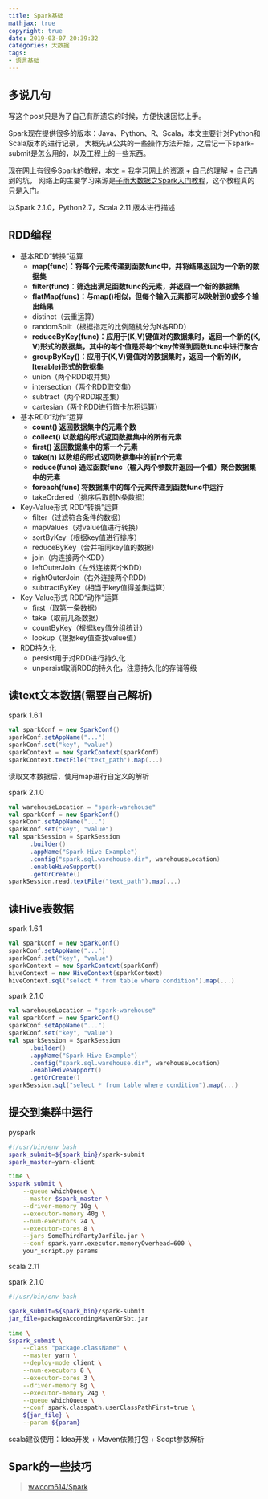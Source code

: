 ```yaml
---
title: Spark基础
mathjax: true
copyright: true
date: 2019-03-07 20:39:32
categories: 大数据
tags:
- 语言基础
---
```


## 多说几句

写这个post只是为了自己有所遗忘的时候，方便快速回忆上手。

Spark现在提供很多的版本：Java、Python、R、Scala，本文主要针对Python和Scala版本的进行记录，
大概先从公共的一些操作方法开始，之后记一下spark-submit是怎么用的，以及工程上的一些东西。

现在网上有很多Spark的教程，本文 = 我学习网上的资源 + 自己的理解 + 自己遇到的坑，
网络上的主要学习来源是[子雨大数据之Spark入门教程](http://dblab.xmu.edu.cn/blog/spark/)，这个教程真的只是入门。

以Spark 2.1.0，Python2.7，Scala 2.11 版本进行描述

## RDD编程

- 基本RDD“转换”运算
    - **map(func)：将每个元素传递到函数func中，并将结果返回为一个新的数据集**
    - **filter(func)：筛选出满足函数func的元素，并返回一个新的数据集**
    - **flatMap(func)：与map()相似，但每个输入元素都可以映射到0或多个输出结果**
    - distinct（去重运算）
    - randomSplit（根据指定的比例随机分为N各RDD）
    - **reduceByKey(func)：应用于(K,V)键值对的数据集时，返回一个新的(K, V)形式的数据集，其中的每个值是将每个key传递到函数func中进行聚合**
    - **groupByKey()：应用于(K,V)键值对的数据集时，返回一个新的(K, Iterable)形式的数据集**
    - union（两个RDD取并集）
    - intersection（两个RDD取交集）
    - subtract（两个RDD取差集）
    - cartesian（两个RDD进行笛卡尔积运算）
- 基本RDD“动作”运算
    - **count() 返回数据集中的元素个数**
    - **collect() 以数组的形式返回数据集中的所有元素**
    - **first() 返回数据集中的第一个元素**
    - **take(n) 以数组的形式返回数据集中的前n个元素**
    - **reduce(func) 通过函数func（输入两个参数并返回一个值）聚合数据集中的元素**
    - **foreach(func) 将数据集中的每个元素传递到函数func中运行**
    - takeOrdered（排序后取前N条数据）
- Key-Value形式 RDD“转换”运算
    - filter（过滤符合条件的数据）
    - mapValues（对value值进行转换）
    - sortByKey（根据key值进行排序）
    - reduceByKey（合并相同key值的数据）
    - join（内连接两个KDD）
    - leftOuterJoin（左外连接两个KDD）
    - rightOuterJoin（右外连接两个RDD）
    - subtractByKey（相当于key值得差集运算）
- Key-Value形式 RDD“动作”运算
    - first（取第一条数据）
    - take（取前几条数据）
    - countByKey（根据key值分组统计）
    - lookup（根据key值查找value值）
- RDD持久化
    - persist用于对RDD进行持久化
    - unpersist取消RDD的持久化，注意持久化的存储等级


## 读text文本数据(需要自己解析)

spark 1.6.1

```scala
val sparkConf = new SparkConf()
sparkConf.setAppName("...")
sparkConf.set("key", "value")
sparkContext = new SparkContext(sparkConf)
sparkContext.textFile("text_path").map(...)
```

读取文本数据后，使用map进行自定义的解析

spark 2.1.0

```scala
val warehouseLocation = "spark-warehouse"
val sparkConf = new SparkConf()
sparkConf.setAppName("...")
sparkConf.set("key", "value")
val sparkSession = SparkSession
      .builder()
      .appName("Spark Hive Example")
      .config("spark.sql.warehouse.dir", warehouseLocation)
      .enableHiveSupport()
      .getOrCreate()
sparkSession.read.textFile("text_path").map(...)
```

## 读Hive表数据

spark 1.6.1

```scala
val sparkConf = new SparkConf()
sparkConf.setAppName("...")
sparkConf.set("key", "value")
sparkContext = new SparkContext(sparkConf)
hiveContext = new HiveContext(sparkContext)
hiveContext.sql("select * from table where condition").map(...)
```


spark 2.1.0

```scala
val warehouseLocation = "spark-warehouse"
val sparkConf = new SparkConf()
sparkConf.setAppName("...")
sparkConf.set("key", "value")
val sparkSession = SparkSession
      .builder()
      .appName("Spark Hive Example")
      .config("spark.sql.warehouse.dir", warehouseLocation)
      .enableHiveSupport()
      .getOrCreate()
sparkSession.sql("select * from table where condition").map(...)
```

## 提交到集群中运行

pyspark

```bash
#!/usr/bin/env bash
spark_submit=${spark_bin}/spark-submit
spark_master=yarn-client

time \
$spark_submit \
	--queue whichQueue \
	--master $spark_master \
	--driver-memory 10g \
	--executor-memory 40g \
	--num-executors 24 \
	--executor-cores 8 \
	--jars SomeThirdPartyJarFile.jar \
	--conf spark.yarn.executor.memoryOverhead=600 \
	your_script.py params
```

scala 2.11 

spark 2.1.0

```bash
#!/usr/bin/env bash

spark_submit=${spark_bin}/spark-submit
jar_file=packageAccordingMavenOrSbt.jar

time \
$spark_submit \
    --class "package.className" \
    --master yarn \
    --deploy-mode client \
    --num-executors 8 \
    --executor-cores 3 \
    --driver-memory 8g \
    --executor-memory 24g \
    --queue whichQueue \
    --conf spark.classpath.userClassPathFirst=true \
    ${jar_file} \
    --param ${param}
```

scala建议使用：Idea开发 + Maven依赖打包 + Scopt参数解析

## Spark的一些技巧

> [wwcom614/Spark](https://github.com/wwcom614/Spark)

